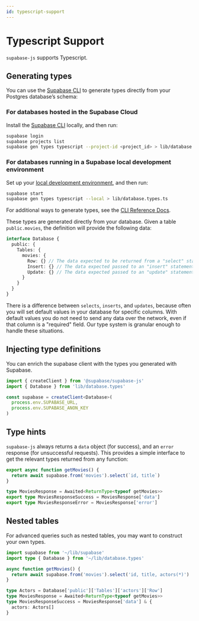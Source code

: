 ```yaml
---
id: typescript-support
---
```


# Typescript Support

`supabase-js` supports Typescript.

## Generating types

You can use the [Supabase CLI](/docs/guides/cli) to generate types directly from your Postgres database’s schema:

### For databases hosted in the Supabase Cloud
Install the [Supabase CLI](/docs/guides/cli#installation) locally, and then run:
```bash
supabase login
supabase projects list
supabase gen types typescript --project-id <project_id> > lib/database.types.ts
```

### For databases running in a Supabase local development environment
Set up your [local development environment](/docs/guides/cli/local-development), and then run:
```bash
supabase start
supabase gen types typescript --local > lib/database.types.ts
```

For additional ways to generate types, see the [CLI Reference Docs](/docs/reference/cli/usage#supabase-gen-types).

These types are generated directly from your database. Given a table `public.movies`, the definition will provide the following data:

```ts
interface Database {
  public: {
    Tables: {
      movies: {
        Row: {} // The data expected to be returned from a "select" statement.
        Insert: {} // The data expected passed to an "insert" statement.
        Update: {} // The data expected passed to an "update" statement.
      }
    }
  }
}
```

There is a difference between `selects`, `inserts`, and `updates`, because often you will set default values in your database for specific columns.
With default values you do not need to send any data over the network, even if that column is a "required" field. Our type system is granular
enough to handle these situations.

## Injecting type definitions

You can enrich the supabase client with the types you generated with Supabase.

```ts
import { createClient } from '@supabase/supabase-js'
import { Database } from 'lib/database.types'

const supabase = createClient<Database>(
  process.env.SUPABASE_URL,
  process.env.SUPABASE_ANON_KEY
)
```

## Type hints

`supabase-js` always returns a `data` object (for success), and an `error` response (for unsuccessful requests).
This provides a simple interface to get the relevant types returned from any function:

```ts
export async function getMovies() {
  return await supabase.from('movies').select(`id, title`)
}

type MoviesResponse = Awaited<ReturnType<typeof getMovies>>
export type MoviesResponseSuccess = MoviesResponse['data']
export type MoviesResponseError = MoviesResponse['error']
```

## Nested tables

For advanced queries such as nested tables, you may want to construct your own types.

```ts
import supabase from '~/lib/supabase'
import type { Database } from '~/lib/database.types'

async function getMovies() {
  return await supabase.from('movies').select('id, title, actors(*)')
}

type Actors = Database['public']['Tables']['actors']['Row']
type MoviesResponse = Awaited<ReturnType<typeof getMovies>>
type MoviesResponseSuccess = MoviesResponse['data'] & {
  actors: Actors[]
}
```
